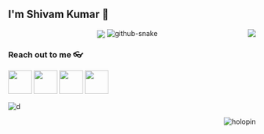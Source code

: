 ## I'm Shivam Kumar 🌚
<p align="center"><img align="center" src="http://github-readme-streak-stats.herokuapp.com?user=shivam999876&theme=react" />
<img align="right" src="https://github-readme-stats.vercel.app/api/top-langs/?username=shivam999876&langs_count=10&theme=react"/>

<picture>
  <source media="(prefers-color-scheme: dark)" srcset="https://raw.githubusercontent.com/shivam999876/output/github-snake-dark.svg" />
  <source media="(prefers-color-scheme: light)" srcset="https://raw.githubusercontent.com/shivam999876/deepanshu-prajapati01/output/github-snake.svg" />
  <img alt="github-snake" src="https://raw.githubusercontent.com/deepanshu-prajapati01/shivam999876/output/github-snake.svg" />
</picture>

### Reach out to me 👓
<a href="https://www.linkedin.com/in/shivamkumar11/"><img src="https://blog-assets.hootsuite.com/wp-content/uploads/2018/09/In-2C-54px-R.png" width="48px" height="48px"></a>
<a href="https://github.com/shivam999876"><img src="https://cdn.icon-icons.com/icons2/2351/PNG/512/logo_github_icon_143196.png" width="48px" height="48px"></a>
<a href="https://x.com/shivam999876"><img src="https://i.ibb.co/kmgQVyW/twitter.png" width="48px" height="48px"></a>
<a href="https://www.instagram.com/shivam771999/"><img src="https://upload.wikimedia.org/wikipedia/commons/thumb/a/a5/Instagram_icon.png/1024px-Instagram_icon.png" width="48px" height="48px"></a> 


![d](https://visitor-badge.laobi.icu/badge?page_id=shivam999876)

<a href="https://holopin.me/shivam999876"/></a>
<a href="https://holopin.me/shivam999876"/></a>

<img align="right" alt="holopin" src="https://holopin.me/shivam999876">
